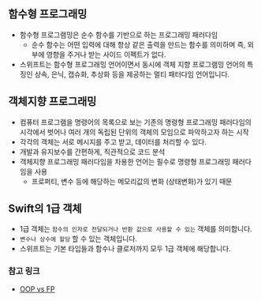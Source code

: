 ## 함수형 프로그래밍
- 함수형 프로그램밍은 순수 함수를 기반으로 하는 프로그래밍 패러다임
  - 순수 함수는 어떤 입력에 대해 항상 같은 출력을 만드는 함수를 의미하며 즉, 외부에 영향을 주거나 받는 사이드 이펙트가 없다.
- 스위프트는 함수형 프로그래밍 언어이면서 동시에 객체 지향 프로그램밍 언어의 특징인 상속, 은닉, 캡슈화, 추상화 등을 제공하는 멀티 패터다임 언어입니다.
    
    
## 객체지향 프로그래밍
- 컴퓨터 프로그램을 명령어의 목록으로 보는 기존의 명령형 프로그래밍 패러다임의 시각에서 벗어나 여러 개의 독립된 단위의 객체의 모임으로 파악하고자 하는 시작
- 각각의 객체는 서로 메시지를 주고 받고, 데이터를 처리할 수 있다.
- 개발과 유지보수를 간편하게, 직관적으로 코드 분석
- 객체지향 프로그래밍 패러다임을 차용한 언어는 필수로 명령형 프로그래밍 패러다임을 사용
  - 프로퍼티, 변수 등에 해당하는 메모리값의 변화 (상태변화)가 있기 때문



## Swift의 1급 객체
- 1급 객체는 `함수의 인자로 전달되거나 반환 값으로 사용할 수 있는` 객체를 의미합니다.
- `변수나 상수에 할당` 할 수 있는 객체입니다.
- 스위프트는 기본 타입들과 함수나 클로저까지 모두 1급 객체에 해당합니다.


### 참고 링크
- [OOP vs FP](https://www.emizentech.com/blog/oop-vs-functional-programming.html)
